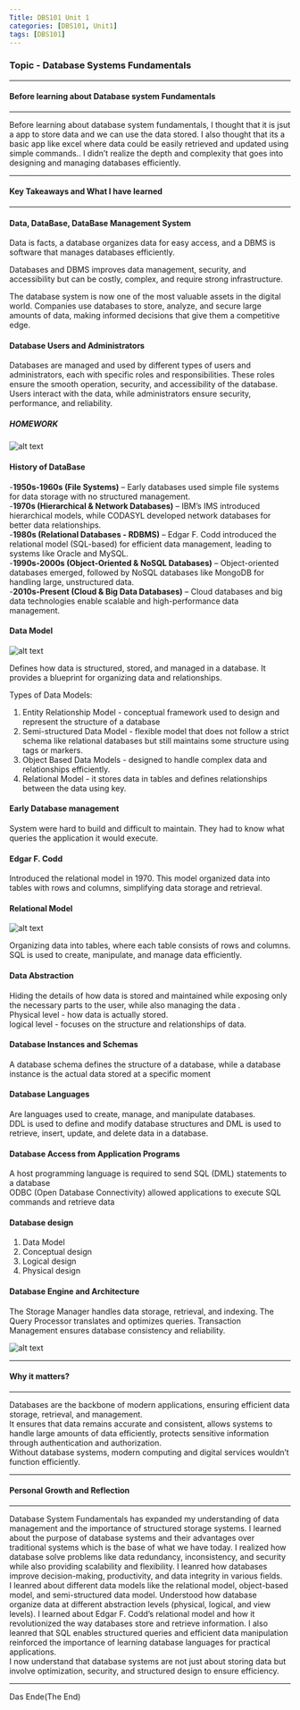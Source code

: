 ```yaml
---
Title: DBS101 Unit 1
categories: [DBS101, Unit1]
tags: [DBS101]
---
```


### Topic - Database Systems Fundamentals
----

#### Before learning about Database system Fundamentals
----
Before learning about database system fundamentals, I thought that it is jsut a app to store data and we can use the data stored.
I also thought that its a basic app like excel where data could be easily retrieved and updated using simple commands.. I didn’t 
realize the depth and complexity that goes into designing and managing databases efficiently.

----

#### Key Takeaways and What I have learned
----

#### Data, DataBase, DataBase Management System
Data is facts, a database organizes data for easy access, and a DBMS is software that manages databases efficiently.

Databases and DBMS improves data management, security, and accessibility but can be costly, complex, and require strong infrastructure.

The database system is now one of the most valuable assets in the digital world. Companies use databases to store, analyze, and secure
large amounts of data, making informed decisions that give them a competitive edge.

#### Database Users and Administrators
Databases are managed and used by different types of users and administrators, each with specific roles and responsibilities. These roles ensure the smooth
operation, security, and accessibility of the database. <br>
Users interact with the data, while administrators ensure security, performance, and reliability.
##### HOMEWORK
![alt text](../Homework1.jpg) <br>

#### History of DataBase
-**1950s-1960s (File Systems)** – Early databases used simple file systems for data storage with no structured management.<br>
-**1970s (Hierarchical & Network Databases)** – IBM’s IMS introduced hierarchical models, while CODASYL developed network databases for better data relationships.<br>
-**1980s (Relational Databases - RDBMS)** – Edgar F. Codd introduced the relational model (SQL-based) for efficient data management, leading to systems like Oracle and MySQL.<br>
-**1990s-2000s (Object-Oriented & NoSQL Databases)** – Object-oriented databases emerged, followed by NoSQL databases like MongoDB for handling large, unstructured data.<br>
-**2010s-Present (Cloud & Big Data Databases)** – Cloud databases and big data technologies enable scalable and high-performance data management.

#### Data Model

![alt text](<../data model.png>) <br>

Defines how data is structured, stored, and managed in a database. It provides a blueprint for organizing data and relationships.

Types of Data Models:
1. Entity Relationship Model - conceptual framework used to design and represent the structure of a database
2. Semi-structured Data Model - flexible model that does not follow a strict schema like relational databases but still maintains some structure using tags or markers.
3. Object Based Data Models - designed to handle complex data and relationships efficiently.
4. Relational Model - it stores data in tables and defines relationships between the data using key.

#### Early Database management
System were hard to build and difficult to maintain. They had to know what queries the application it would execute.

#### Edgar F. Codd
Introduced the relational model in 1970. This model organized data into tables with rows and columns, simplifying data storage and retrieval.

#### Relational Model 

![alt text](../relational.png) <br>

Organizing data into tables, where each table consists of rows and columns.<br>
SQL is used to create, manipulate, and manage data efficiently.

#### Data Abstraction
Hiding the details of how data is stored and maintained while exposing only the necessary parts to the user, while also managing the data .<br>
Physical level - how data is actually stored. <br>
logical level - focuses on the structure and relationships of data.

#### Database Instances and Schemas
A database schema defines the structure of a database, while a database instance is the actual data stored at a specific moment

#### Database Languages
Are languages used to create, manage, and manipulate databases. <br>
DDL is used to define and modify database structures and DML is used to retrieve, insert, update, and delete data in a database.

#### Database Access from Application Programs
A host programming language is required to send SQL (DML) statements to a database <br>
ODBC (Open Database Connectivity) allowed applications to execute SQL commands and retrieve data

#### Database design
1. Data Model
2. Conceptual design
3. Logical design
4. Physical design

#### Database Engine and Architecture
The Storage Manager handles data storage, retrieval, and indexing. The Query Processor translates and optimizes queries.
Transaction Management ensures database consistency and reliability. <br>

![alt text](../model.png) <br>

----

#### Why it matters?
----

Databases are the backbone of modern applications, ensuring efficient data storage, retrieval, and management. <br>
It ensures that data remains accurate and consistent, allows systems to handle large amounts of data efficiently,
protects sensitive information through authentication and authorization. <br>
Without database systems, modern computing and digital services wouldn’t function efficiently.

----

#### Personal Growth and Reflection
----

Database System Fundamentals has expanded my understanding of data management and the importance of structured storage systems.
I learned about the purpose of database systems and their advantages over traditional systems which is the base of what we have today.
I realized how database solve problems like data redundancy, inconsistency, and security while also providing scalability and
flexibility. I leanred how databases improve decision-making, productivity, and data integrity in various fields.<br>
I leanred about different data models like the relational model, object-based model, and semi-structured data model. Understood how database 
organize data at different abstraction levels (physical, logical, and view levels). I learned about Edgar F. Codd’s relational model and how it 
revolutionized the way databases store and retrieve information. I also leanred that SQL enables structured queries and efficient data
manipulation reinforced the importance of learning database languages for practical applications. <br>
I now understand that database systems are not just about storing data but involve optimization, security, and structured design to ensure efficiency.

----
Das Ende(The End)




